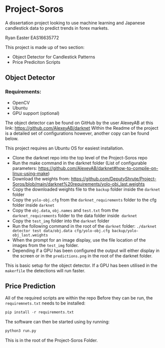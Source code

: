 # Project-Soros
 
 A dissertation project looking to use machine learning and Japanese candlestick data to predict trends in forex markets.

 Ryan Easter EAS16635772

 This project is made up of two section:

 - Object Detector for Candlestick Patterns
 - Price Prediciton Scripts

## Object Detector

### Requirements:
- OpenCV
- Ubuntu
- GPU support (optional)

The object detector can be found on GitHub by the user AlexeyAB at this link: https://github.com/AlexeyAB/darknet
Within the Readme of the project is a detailed set of configurations however, another copy can be found below.

This project requires an Ubuntu OS for easiest installation.

- Clone the darknet repo into the top level of the Project-Soros repo
- Run the make command in the darknet folder (List of configurable parameters: https://github.com/AlexeyAB/darknet#how-to-compile-on-linux-using-make)
- Download the weights from: https://github.com/DeputyShrute/Project-Soros/blob/main/darknet%20requirements/yolo-obj_last.weights
- Copy the downloaded weights file to the `backup` folder inside the `darknet` folder
- Copy the `yolo-obj.cfg` from the `darknet_requirements` folder to the cfg folder inside `darknet`
- Copy the `obj.data`, `obj.names` and `test.txt` from the `darknet_requirements` folder to the data folder inside` darknet`
- Copy the `test_img` folder into the `darknet` folder
- Run the following command in the root of the `darknet` folder: `./darknet detector test data/obj.data cfg/yolo-obj.cfg backup/yolo-obj_last.weights`
- When the prompt for an image display, use the file location of the images from the `test_img` folder.
- Depending if a GPU has been configured the output will either display in the screen or in the `predictions.png` in the root of the darknet folder.

This is basic setup for the object detector. If a GPU has been utilised in the `makerfile` the detections will run faster.

## Price Prediction

All of the required scripts are within the repo
Before they can be run, the `requiremnets.txt` needs to be installed:
```python  
pip install -r requirements.txt
```
The software can then be started using by running:
``` python
python3 run.py
```
This is in the root of the Project-Soros Folder.
